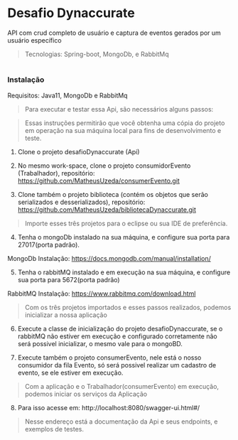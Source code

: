 # Desafio Dynaccurate 
API com crud completo de usuário e captura de eventos gerados por um usuário específico
> Tecnologias: Spring-boot, MongoDb, e RabbitMq

# <h3> Instalação </h3>

Requisitos: Java11, MongoDb e RabbitMq

> Para executar e testar essa Api, são necessários alguns passos:

> Essas instruções permitirão que você obtenha uma cópia do projeto em operação na sua máquina local para fins de desenvolvimento e teste.

1. Clone o projeto desafioDynaccurate (Api)

2. No mesmo work-space, clone o projeto consumidorEvento (Trabalhador), repositório: https://github.com/MatheusUzeda/consumerEvento.git 

3. Clone também o projeto biblioteca (contém os objetos que serão serializados e desserializados), repositório: https://github.com/MatheusUzeda/bibliotecaDynaccurate.git

> Importe esses três projetos para o eclipse ou sua IDE de preferência.

4. Tenha o mongoDb instalado na sua máquina, e configure sua porta para 27017(porta padrão).

MongoDb Instalação: https://docs.mongodb.com/manual/installation/

5. Tenha o rabbitMQ instalado e em execução na sua máquina, e configure sua porta para 5672(porta padrão)

RabbitMQ Instalação: https://www.rabbitmq.com/download.html

> Com os três projetos importados e esses passos realizados, podemos inicializar a nossa aplicação

6. Execute a classe de inicialização do projeto desafioDynaccurate, se o rabbitMQ não estiver em execução e configurado corretamente não será possivel inicializar, o mesmo vale para o mongoBD.  

7. Execute também o projeto consumerEvento, nele está o nosso consumidor da fila Evento, só será possivel realizar um cadastro de evento, se ele estiver em execução.

> Com a aplicação e o Trabalhador(consumerEvento) em execução, podemos iniciar os serviços da Aplicação

8. Para isso acesse em: http://localhost:8080/swagger-ui.html#/

> Nesse endereço está a documentação da Api e seus endpoints, e exemplos de testes. 


